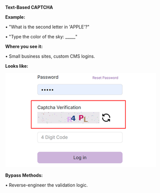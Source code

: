 **Text-Based CAPTCHA**


**Example:**

• "What is the second letter in 'APPLE'?"

• "Type the color of the sky: _____"
    

**Where you see it:**
 
 • Small business sites, custom CMS logins.
 
    

**Looks like:**

![Captcha Sample](./custom.png)




**Bypass Methods:**

• Reverse-engineer the validation logic.

